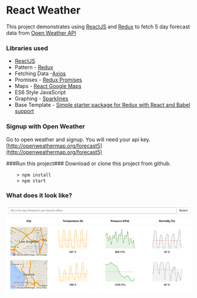 # React Weather
This project demonstrates using [ReactJS](https://facebook.github.io/react/) and [Redux](http://redux.js.org/) to fetch 5 day forecast data from [Open Weather API](http://openweathermap.org/forecast5)

### Libraries used
* [ReactJS](https://facebook.github.io/react/)
* Pattern - [Redux](http://redux.js.org/)
* Fetching Data -[Axios](https://github.com/mzabriskie/axios)
* Promises - [Redux Promises](https://github.com/acdlite/redux-promise)
* Maps - [React Google Maps](https://github.com/tomchentw/react-google-maps)
* ES6 Style JavaScript
* Graphing - [Sparklines](https://github.com/borisyankov/react-sparklines)
* Base Template - [Simple starter package for Redux with React and Babel support](git@github.com:StephenGrider/ReduxSimpleStarter.git)

### Signup with Open Weather
Go to open weather and signup. You will need your api key.
[http://openweathermap.org/forecast5](http://openweathermap.org/forecast5)

###Run this project###
Download or clone this project from github.

```
	> npm install
	> npm start
```
### What does it look like?
![Redux Weather](redux-1.png)